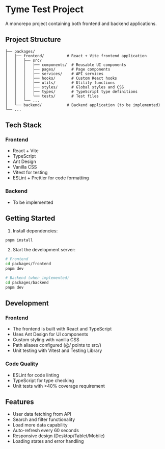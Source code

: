 # Tyme Test Project

A monorepo project containing both frontend and backend applications.

## Project Structure

```
├── packages/
│   ├── frontend/          # React + Vite frontend application
│   │   ├── src/
│   │   │   ├── components/  # Reusable UI components
│   │   │   ├── pages/       # Page components
│   │   │   ├── services/    # API services
│   │   │   ├── hooks/       # Custom React hooks
│   │   │   ├── utils/       # Utility functions
│   │   │   ├── styles/      # Global styles and CSS
│   │   │   ├── types/       # TypeScript type definitions
│   │   │   └── tests/       # Test files
│   │   └── ...
│   └── backend/           # Backend application (to be implemented)
└── ...
```

## Tech Stack

### Frontend
- React + Vite
- TypeScript
- Ant Design
- Vanilla CSS
- Vitest for testing
- ESLint + Prettier for code formatting

### Backend
- To be implemented

## Getting Started

1. Install dependencies:
```bash
pnpm install
```

2. Start the development server:
```bash
# Frontend
cd packages/frontend
pnpm dev

# Backend (when implemented)
cd packages/backend
pnpm dev
```

## Development

### Frontend
- The frontend is built with React and TypeScript
- Uses Ant Design for UI components
- Custom styling with vanilla CSS
- Path aliases configured (@/ points to src/)
- Unit testing with Vitest and Testing Library

### Code Quality
- ESLint for code linting
- TypeScript for type checking
- Unit tests with >40% coverage requirement

## Features
- User data fetching from API
- Search and filter functionality
- Load more data capability
- Auto-refresh every 60 seconds
- Responsive design (Desktop/Tablet/Mobile)
- Loading states and error handling 
